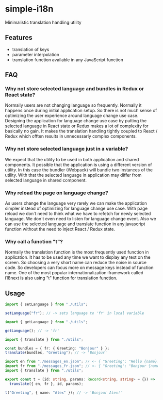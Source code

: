 # simple-i18n

Minimalistic translation handling utility

## Features

- translation of keys
- parameter interpolation
- translation function available in any JavaScript function

## FAQ

### Why not store selected language and bundles in Redux or React state?

Normally users are not changing language so frequently. Normally it happens once during initial application setup.
So there is not much sense of optimizing the user experience around language change use case.
Designing the application for language change use case by putting the selected language in React state or Redux makes a lot of complexity for basically no gain.
It makes the translation handling tightly coupled to React / Redux which offten results in unnecessarly complex components.

### Why not store selected language just in a variable?

We expect that the utility to be used in both application and shared components. It possible that the application is using a different version of utility. In this case the bundler (Webpack) will bundle two instances of the utility. With that the selected language in application may differ from selected language in shared component.

### Why reload the page on language change?

As users change the language very rarely we can make the application simpler instead of optimizing for language change use case. With page reload we don't need to think what we have to refetch for newly selected language. We don't even need to listen for language change event. Also we can use the selected language and translate function in any javascript function without the need to inject React / Redux state.

### Why call a function "t"?

Normally the translation function is the most frequently used function in application. It has to be used any time we want to display any text on the screen. So choosing a very short name can reduce the noise in source code. So developers can focus more on message keys instead of function name. One of the most popular internationalization-framework called i18next is also using "t" function for translation function.

## Usage

```typescript
import { setLanguage } from "./utils";

setLanguage("fr"); // -> sets language to 'fr' in local variable
```

```typescript
import { getLanguage } from "./utils";

getLanguage(); // -> 'fr'
```

```typescript
import { translate } from "./utils";

const bundles = { fr: { Greeting: "Bonjour" } };
translate(bundles, "Greeting"); // -> 'Bonjour'
```

```typescript
import en from "./messages_en.json"; // <- { "Greeting": "Hello {name}!" }
import fr from "./messages_fr.json"; // <- { "Greeting": "Bonjour {name}!" }
import { translate } from "./utils";

export const t = (id: string, params: Record<string, string> = {}) =>
  translate({ en, fr }, id, params);

t("Greeting", { name: "Alex" }); // -> 'Bonjour Alex!'
```
